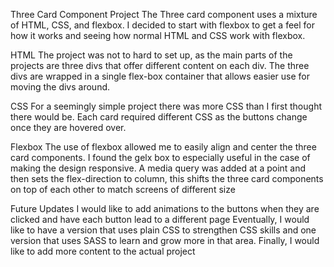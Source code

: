 Three Card Component Project
    The Three card component uses a mixture of HTML, CSS, and flexbox. I decided to start with flexbox to get a feel for how it works
    and seeing how normal HTML and CSS work with flexbox.

HTML
    The project was not to hard to set up, as the main parts of the projects are three divs that offer different content
    on each div. The three divs are wrapped in a single flex-box container that allows easier use for moving the divs around.

CSS
    For a seemingly simple project there was more CSS than I first thought there would be. 
    Each card required different CSS as the buttons change once they are hovered over.

Flexbox
    The use of flexbox allowed me to easily align and center the three card components. 
    I found the gelx box to especially useful in the case of making the design responsive.
    A media query was added at a point and then sets the flex-direction to column, this shifts the 
    three card components on top of each other to match screens of different size

Future Updates
    I would like to add animations to the buttons when they are clicked and have each button lead to a different page
    Eventually, I would like to have a version that uses plain CSS to strengthen CSS skills and one version
    that uses SASS to learn and grow more in that area.
    Finally, I would like to add more content to the actual project
